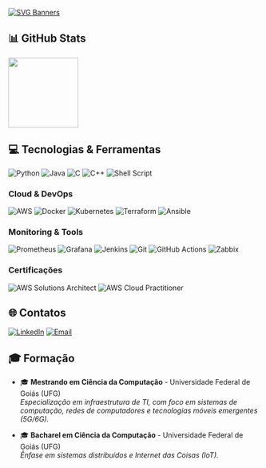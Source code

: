 [![SVG Banners](https://svg-banners.vercel.app/api?type=typeWriter&text1=Ol%C3%A1%20Mundo!%20%F0%9F%91%A8%E2%80%8D%F0%9F%92%BB&width=800&height=150)](https://github.com/Akshay090/svg-banners)

## 📊 GitHub Stats
<img align=center height='140px' src='https://github-readme-stats-sigma-five.vercel.app/api?username=rafaelsilvabr&count_private=true&show_icons=true&include_all_commits=true&theme=midnight-purple'>

## 💻 Tecnologias & Ferramentas

![Python](https://img.shields.io/badge/Python-3776AB?style=for-the-badge&logo=python&logoColor=white)
![Java](https://img.shields.io/badge/Java-ED8B00?style=for-the-badge&logo=java&logoColor=white)
![C](https://img.shields.io/badge/C-00599C?style=for-the-badge&logo=c&logoColor=white)
![C++](https://img.shields.io/badge/C++-00599C?style=for-the-badge&logo=c%2B%2B&logoColor=white)
![Shell Script](https://img.shields.io/badge/Shell_Script-121011?style=for-the-badge&logo=gnu-bash&logoColor=white)

### Cloud & DevOps
![AWS](https://img.shields.io/badge/AWS-232F3E?style=for-the-badge&logo=amazon-aws&logoColor=white)
![Docker](https://img.shields.io/badge/Docker-2496ED?style=for-the-badge&logo=docker&logoColor=white)
![Kubernetes](https://img.shields.io/badge/Kubernetes-326CE5?style=for-the-badge&logo=kubernetes&logoColor=white)
![Terraform](https://img.shields.io/badge/Terraform-7B42BC?style=for-the-badge&logo=terraform&logoColor=white)
![Ansible](https://img.shields.io/badge/Ansible-EE0000?style=for-the-badge&logo=ansible&logoColor=white)

### Monitoring & Tools
![Prometheus](https://img.shields.io/badge/Prometheus-E6522C?style=for-the-badge&logo=prometheus&logoColor=white)
![Grafana](https://img.shields.io/badge/Grafana-F46800?style=for-the-badge&logo=grafana&logoColor=white)
![Jenkins](https://img.shields.io/badge/Jenkins-D24939?style=for-the-badge&logo=jenkins&logoColor=white)
![Git](https://img.shields.io/badge/Git-F05032?style=for-the-badge&logo=git&logoColor=white)
![GitHub Actions](https://img.shields.io/badge/GitHub_Actions-2088FF?style=for-the-badge&logo=github-actions&logoColor=white)
![Zabbix](https://img.shields.io/badge/Zabbix-FF0000?style=for-the-badge&logo=zabbix&logoColor=white)

### Certificações
![AWS Solutions Architect](https://img.shields.io/badge/AWS_Solutions_Architect_Associate-232F3E?style=for-the-badge&logo=amazon-aws&logoColor=white)
![AWS Cloud Practitioner](https://img.shields.io/badge/AWS_Cloud_Practitioner-232F3E?style=for-the-badge&logo=amazon-aws&logoColor=white)

## 🌐 Contatos
[![LinkedIn](https://img.shields.io/badge/LinkedIn-0077B5?style=for-the-badge&logo=linkedin&logoColor=white)](https://www.linkedin.com/in/rafaelsilvabr)
[![Email](https://img.shields.io/badge/Email-D14836?style=for-the-badge&logo=gmail&logoColor=white)](mailto:r4faelrs@gmail.com)

## 🎓 Formação
- 🎓 **Mestrando em Ciência da Computação** - Universidade Federal de Goiás (UFG)  
  *Especialização em infraestrutura de TI, com foco em sistemas de computação, redes de computadores e tecnologias móveis emergentes (5G/6G).*
  
- 🎓 **Bacharel em Ciência da Computação** - Universidade Federal de Goiás (UFG)  
  *Ênfase em sistemas distribuídos e Internet das Coisas (IoT).*
